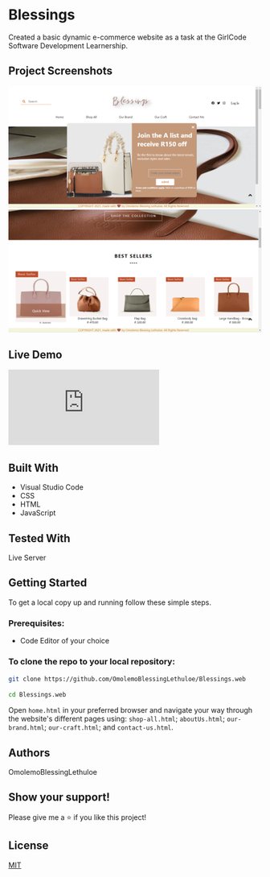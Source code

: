 # Blessings

Created a basic dynamic e-commerce website as a task at the GirlCode Software Development Learnership. 


## Project Screenshots

![Project Screenshot](images/readme-img1.png)
![Project Screenshot](images/readme-img2.png)

## Live Demo
![Live Demo](https://raw.githack.com/OmolemoBlessingLethuloe/Blessings.web/main/home.html)

## Built With

* Visual Studio Code
* CSS
* HTML
* JavaScript

## Tested With
Live Server

## Getting Started

To get a local copy up and running follow these simple steps.

### Prerequisites:
* Code Editor of your choice

### To clone the repo to your local repository:

``` bash
git clone https://github.com/OmolemoBlessingLethuloe/Blessings.web
``` 

``` bash
cd Blessings.web
```

Open ``` home.html ``` in your preferred browser and navigate your way through the website's different pages using: ``` shop-all.html ```; ``` aboutUs.html ```; ``` our-brand.html ```; ``` our-craft.html ```; and ``` contact-us.html ```.

## Authors
OmolemoBlessingLethuloe

## Show your support!
Please give me a ⭐ if you like this project!

## License
[MIT](https://choosealicense.com/licenses/mit/)
